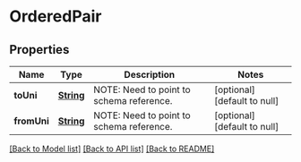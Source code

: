# OrderedPair
## Properties

Name | Type | Description | Notes
------------ | ------------- | ------------- | -------------
**toUni** | [**String**](string.md) | NOTE: Need to point to schema reference. | [optional] [default to null]
**fromUni** | [**String**](string.md) | NOTE: Need to point to schema reference. | [optional] [default to null]

[[Back to Model list]](../README.md#documentation-for-models) [[Back to API list]](../README.md#documentation-for-api-endpoints) [[Back to README]](../README.md)

